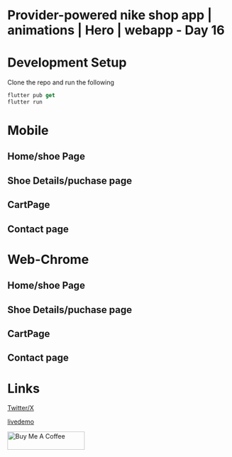 # Provider-powered nike shop app | animations | Hero | webapp - Day 16



# Development Setup 
Clone the repo and run the following  

```dart
flutter pub get
flutter run
```


# Mobile 
## Home/shoe Page


## Shoe Details/puchase page


## CartPage 


## Contact page


# Web-Chrome
## Home/shoe Page


## Shoe Details/puchase page


## CartPage 


## Contact page




# Links
[Twitter/X](https://twitter.com/oba_obidoyin)

[livedemo](https://obaloluwaobi.github.io/nike-webapp/)

<a href="https://www.buymeacoffee.com/obaobidoyin" target="_blank"><img src="https://cdn.buymeacoffee.com/buttons/default-orange.png" alt="Buy Me A Coffee" height="41" width="174"></a>

